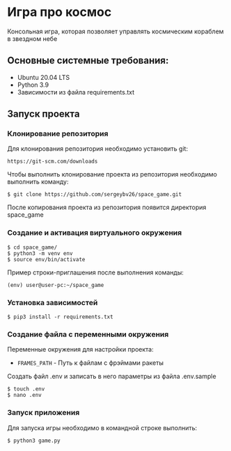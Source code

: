 # Игра про космос
Консольная игра, которая позволяет управлять космическим кораблем в звездном небе

## Основные системные требования:
* Ubuntu 20.04 LTS
* Python 3.9
* Зависимости из файла requirements.txt

## Запуск проекта
### Клонирование репозитория
Для клонирования репозитория необходимо установить git:
```shell
https://git-scm.com/downloads
```
Чтобы выполнить клонирование проекта из репозитория необходимо выполнить команду:
```shell
$ git clone https://github.com/sergeybv26/space_game.git
```
После копирования проекта из репозитория появится директория space_game

### Создание и активация виртуального окружения
```shell
$ cd space_game/
$ python3 -m venv env
$ source env/bin/activate
```
Пример строки-приглашения после выполнения команды:
```shell
(env) user@user-pc:~/space_game
```
### Установка зависимостей
```shell
$ pip3 install -r requirements.txt
```

### Создание файла с переменными окружения
Переменные окружения для настройки проекта:
* ```FRAMES_PATH``` - Путь к файлам с фрэймами ракеты

Создать файл .env и записать в него параметры из файла .env.sample
```shell
$ touch .env
$ nano .env
```

### Запуск приложения

Для запуска игры необходимо в командной строке выполнить:
```shell
$ python3 game.py